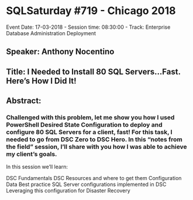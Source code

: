 # SQLSaturday #719 - Chicago 2018
Event Date: 17-03-2018 - Session time: 08:30:00 - Track: Enterprise Database Administration  Deployment
## Speaker: Anthony Nocentino
## Title: I Needed to Install 80 SQL Servers…Fast. Here’s How I Did It!
## Abstract:
### Challenged with this problem, let me show you how I used PowerShell Desired State Configuration to deploy and configure 80 SQL Servers for a client, fast! For this task, I needed to go from DSC Zero to DSC Hero. In this “notes from the field” session, I’ll share with you how I was able to achieve my client’s goals.

In this session we’ll learn:

DSC Fundamentals
DSC Resources and where to get them
Configuration Data
Best practice SQL Server configurations implemented in DSC
Leveraging this configuration for Disaster Recovery

